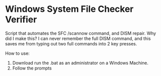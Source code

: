 # Windows System File Checker Verifier
Script that automates the SFC /scannow command, and DISM repair.
Why did I make this? I can never remember the full DISM command, and this saves me from typing out two full commands into 2 key presses.

How to use:
1. Download run the .bat as an administrator on a Windows Machine.
2. Follow the prompts
